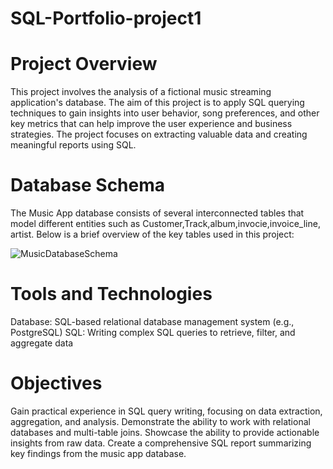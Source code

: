# SQL-Portfolio-project1

# Project Overview
This project involves the analysis of a fictional music streaming application's database. The aim of this project is to apply SQL querying techniques to gain insights into user behavior, song preferences, and other key metrics that can help improve the user experience and business strategies. The project focuses on extracting valuable data and creating meaningful reports using SQL.

# Database Schema
The Music App database consists of several interconnected tables that model different entities such as Customer,Track,album,invocie,invoice_line, artist. Below is a brief overview of the key tables used in this project:



![MusicDatabaseSchema](https://github.com/user-attachments/assets/470c2f95-46c9-4340-a4a1-a78e0841f141)

# Tools and Technologies
Database: SQL-based relational database management system (e.g., PostgreSQL)
SQL: Writing complex SQL queries to retrieve, filter, and aggregate data

# Objectives
Gain practical experience in SQL query writing, focusing on data extraction, aggregation, and analysis.
Demonstrate the ability to work with relational databases and multi-table joins.
Showcase the ability to provide actionable insights from raw data.
Create a comprehensive SQL report summarizing key findings from the music app database.
